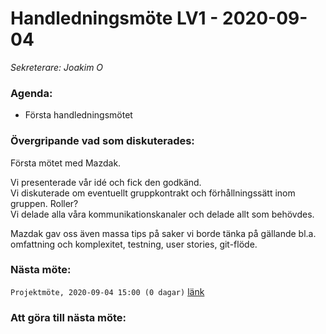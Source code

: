 # Handledningsmöte LV1 - 2020-09-04
*Sekreterare: Joakim O*

### Agenda:
- Första handledningsmötet

### Övergripande vad som diskuterades:

Första mötet med Mazdak.

Vi presenterade vår idé och fick den godkänd.<br>
Vi diskuterade om eventuellt gruppkontrakt och förhållningssätt inom gruppen. Roller?<br>
Vi delade alla våra kommunikationskanaler och delade allt som behövdes.

Mazdak gav oss även massa tips på saker vi borde tänka på gällande bl.a. omfattning och komplexitet, testning, user stories, git-flöde.

### Nästa möte:
```Projektmöte, 2020-09-04 15:00 (0 dagar)``` [länk](https://github.com/DKWA0000/OOPP-HT20/blob/master/Notes%20from%20projectmeetings/2020-09-04%20-%20Projektm%C3%B6te%202%20LV1.md)

### Att göra till nästa möte:
